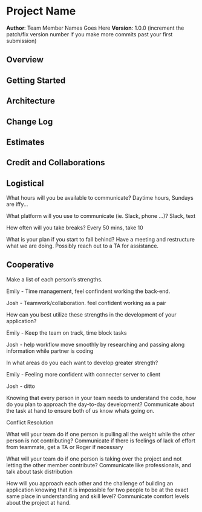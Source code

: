 # Project Name

**Author**: Team Member Names Goes Here
**Version**: 1.0.0 (increment the patch/fix version number if you make more commits past your first submission)

## Overview
<!-- Provide a high level overview of what this application is and why you are building it, beyond the fact that it's an assignment for this class. (i.e. What's your problem domain?) -->

## Getting Started
<!-- What are the steps that a user must take in order to build this app on their own machine and get it running? -->

## Architecture
<!-- Provide a detailed description of the application design. What technologies (languages, libraries, etc) you're using, and any other relevant design information. -->

## Change Log
<!-- Use this area to document the iterative changes made to your application as each feature is successfully implemented. Use time stamps. Here's an example:

01-01-2001 4:59pm - Application now has a fully-functional express server, with a GET route for the location resource. -->

## Estimates
<!-- See below -->

## Credit and Collaborations
<!-- Give credit (and a link) to other people or resources that helped you build this application. -->

## Logistical

What hours will you be available to communicate? Daytime hours, Sundays are iffy...

What platform will you use to communicate (ie. Slack, phone …)? Slack, text

How often will you take breaks? Every 50 mins, take 10

What is your plan if you start to fall behind? Have a meeting and restructure what we are doing. Possibly reach out to a TA for assistance.

## Cooperative

Make a list of each person’s strengths.

Emily - Time management, feel confindent working the back-end.

Josh - Teamwork/collaboration. feel confident working as a pair

How can you best utilize these strengths in the development of your application?

Emily - Keep the team on track, time block tasks

Josh - help workflow move smoothly by researching and passing along information while partner is coding

In what areas do you each want to develop greater strength?

Emily - Feeling more confident with connecter server to client

Josh - ditto

Knowing that every person in your team needs to understand the code, how do you plan to approach the day-to-day development? Communicate about the task at hand to ensure both of us know whats going on.

Conflict Resolution

What will your team do if one person is pulling all the weight while the other person is not contributing? Communicate if there is feelings of lack of effort from teammate, get a TA or Roger if necessary

What will your team do if one person is taking over the project and not letting the other member contribute? Communicate like professionals, and talk about task distribution

How will you approach each other and the challenge of building an application knowing that it is impossible for two people to be at the exact same place in understanding and skill level? Communicate comfort levels about the project at hand. 